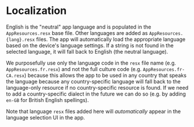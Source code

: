 # Localization

English is the "neutral" app language and is populated in the `AppResources.resx` base file.  Other languages are
added as `AppResources.{lang}.resx` files.  The app will automatically load the appropriate language based on the device's
language settings.  If a string is not found in the selected language, it will fall back to English (the neutral language).

We purposefully use only the language code in the `resx` file name (e.g. `AppResources.fr.resx`) and not the full
culture code (e.g. `AppResources.fr-CA.resx`) because this allows the app to be used in any country that speaks
the language because any country-specific language will fall back to the language-only resource if no country-specific
resource is found.  If we need to add a country-specific dialect in the future we can do so (e.g. by adding `en-GB`
for British English spellings).

Note that language `resx` files added here will _automatically_ appear in the language selection UI in the app.
